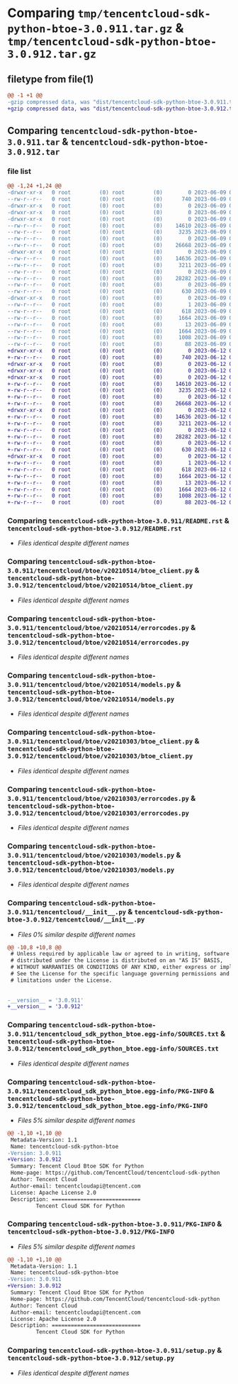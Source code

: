 # Comparing `tmp/tencentcloud-sdk-python-btoe-3.0.911.tar.gz` & `tmp/tencentcloud-sdk-python-btoe-3.0.912.tar.gz`

## filetype from file(1)

```diff
@@ -1 +1 @@
-gzip compressed data, was "dist/tencentcloud-sdk-python-btoe-3.0.911.tar", last modified: Fri Jun  9 02:13:26 2023, max compression
+gzip compressed data, was "dist/tencentcloud-sdk-python-btoe-3.0.912.tar", last modified: Mon Jun 12 02:57:55 2023, max compression
```

## Comparing `tencentcloud-sdk-python-btoe-3.0.911.tar` & `tencentcloud-sdk-python-btoe-3.0.912.tar`

### file list

```diff
@@ -1,24 +1,24 @@
-drwxr-xr-x   0 root         (0) root         (0)        0 2023-06-09 02:13:26.000000 tencentcloud-sdk-python-btoe-3.0.911/
--rw-r--r--   0 root         (0) root         (0)      740 2023-06-09 02:13:26.000000 tencentcloud-sdk-python-btoe-3.0.911/README.rst
-drwxr-xr-x   0 root         (0) root         (0)        0 2023-06-09 02:13:26.000000 tencentcloud-sdk-python-btoe-3.0.911/tencentcloud/
-drwxr-xr-x   0 root         (0) root         (0)        0 2023-06-09 02:13:26.000000 tencentcloud-sdk-python-btoe-3.0.911/tencentcloud/btoe/
-drwxr-xr-x   0 root         (0) root         (0)        0 2023-06-09 02:13:26.000000 tencentcloud-sdk-python-btoe-3.0.911/tencentcloud/btoe/v20210514/
--rw-r--r--   0 root         (0) root         (0)    14610 2023-06-09 02:13:26.000000 tencentcloud-sdk-python-btoe-3.0.911/tencentcloud/btoe/v20210514/btoe_client.py
--rw-r--r--   0 root         (0) root         (0)     3235 2023-06-09 02:13:26.000000 tencentcloud-sdk-python-btoe-3.0.911/tencentcloud/btoe/v20210514/errorcodes.py
--rw-r--r--   0 root         (0) root         (0)        0 2023-06-09 02:13:26.000000 tencentcloud-sdk-python-btoe-3.0.911/tencentcloud/btoe/v20210514/__init__.py
--rw-r--r--   0 root         (0) root         (0)    26668 2023-06-09 02:13:26.000000 tencentcloud-sdk-python-btoe-3.0.911/tencentcloud/btoe/v20210514/models.py
-drwxr-xr-x   0 root         (0) root         (0)        0 2023-06-09 02:13:26.000000 tencentcloud-sdk-python-btoe-3.0.911/tencentcloud/btoe/v20210303/
--rw-r--r--   0 root         (0) root         (0)    14636 2023-06-09 02:13:26.000000 tencentcloud-sdk-python-btoe-3.0.911/tencentcloud/btoe/v20210303/btoe_client.py
--rw-r--r--   0 root         (0) root         (0)     3211 2023-06-09 02:13:26.000000 tencentcloud-sdk-python-btoe-3.0.911/tencentcloud/btoe/v20210303/errorcodes.py
--rw-r--r--   0 root         (0) root         (0)        0 2023-06-09 02:13:26.000000 tencentcloud-sdk-python-btoe-3.0.911/tencentcloud/btoe/v20210303/__init__.py
--rw-r--r--   0 root         (0) root         (0)    28282 2023-06-09 02:13:26.000000 tencentcloud-sdk-python-btoe-3.0.911/tencentcloud/btoe/v20210303/models.py
--rw-r--r--   0 root         (0) root         (0)        0 2023-06-09 02:13:26.000000 tencentcloud-sdk-python-btoe-3.0.911/tencentcloud/btoe/__init__.py
--rw-r--r--   0 root         (0) root         (0)      630 2023-06-09 02:13:26.000000 tencentcloud-sdk-python-btoe-3.0.911/tencentcloud/__init__.py
-drwxr-xr-x   0 root         (0) root         (0)        0 2023-06-09 02:13:26.000000 tencentcloud-sdk-python-btoe-3.0.911/tencentcloud_sdk_python_btoe.egg-info/
--rw-r--r--   0 root         (0) root         (0)        1 2023-06-09 02:13:26.000000 tencentcloud-sdk-python-btoe-3.0.911/tencentcloud_sdk_python_btoe.egg-info/dependency_links.txt
--rw-r--r--   0 root         (0) root         (0)      618 2023-06-09 02:13:26.000000 tencentcloud-sdk-python-btoe-3.0.911/tencentcloud_sdk_python_btoe.egg-info/SOURCES.txt
--rw-r--r--   0 root         (0) root         (0)     1664 2023-06-09 02:13:26.000000 tencentcloud-sdk-python-btoe-3.0.911/tencentcloud_sdk_python_btoe.egg-info/PKG-INFO
--rw-r--r--   0 root         (0) root         (0)       13 2023-06-09 02:13:26.000000 tencentcloud-sdk-python-btoe-3.0.911/tencentcloud_sdk_python_btoe.egg-info/top_level.txt
--rw-r--r--   0 root         (0) root         (0)     1664 2023-06-09 02:13:26.000000 tencentcloud-sdk-python-btoe-3.0.911/PKG-INFO
--rw-r--r--   0 root         (0) root         (0)     1008 2023-06-09 02:13:26.000000 tencentcloud-sdk-python-btoe-3.0.911/setup.py
--rw-r--r--   0 root         (0) root         (0)       88 2023-06-09 02:13:26.000000 tencentcloud-sdk-python-btoe-3.0.911/setup.cfg
+drwxr-xr-x   0 root         (0) root         (0)        0 2023-06-12 02:57:55.000000 tencentcloud-sdk-python-btoe-3.0.912/
+-rw-r--r--   0 root         (0) root         (0)      740 2023-06-12 02:57:54.000000 tencentcloud-sdk-python-btoe-3.0.912/README.rst
+drwxr-xr-x   0 root         (0) root         (0)        0 2023-06-12 02:57:55.000000 tencentcloud-sdk-python-btoe-3.0.912/tencentcloud/
+drwxr-xr-x   0 root         (0) root         (0)        0 2023-06-12 02:57:55.000000 tencentcloud-sdk-python-btoe-3.0.912/tencentcloud/btoe/
+drwxr-xr-x   0 root         (0) root         (0)        0 2023-06-12 02:57:55.000000 tencentcloud-sdk-python-btoe-3.0.912/tencentcloud/btoe/v20210514/
+-rw-r--r--   0 root         (0) root         (0)    14610 2023-06-12 02:57:54.000000 tencentcloud-sdk-python-btoe-3.0.912/tencentcloud/btoe/v20210514/btoe_client.py
+-rw-r--r--   0 root         (0) root         (0)     3235 2023-06-12 02:57:54.000000 tencentcloud-sdk-python-btoe-3.0.912/tencentcloud/btoe/v20210514/errorcodes.py
+-rw-r--r--   0 root         (0) root         (0)        0 2023-06-12 02:57:54.000000 tencentcloud-sdk-python-btoe-3.0.912/tencentcloud/btoe/v20210514/__init__.py
+-rw-r--r--   0 root         (0) root         (0)    26668 2023-06-12 02:57:54.000000 tencentcloud-sdk-python-btoe-3.0.912/tencentcloud/btoe/v20210514/models.py
+drwxr-xr-x   0 root         (0) root         (0)        0 2023-06-12 02:57:55.000000 tencentcloud-sdk-python-btoe-3.0.912/tencentcloud/btoe/v20210303/
+-rw-r--r--   0 root         (0) root         (0)    14636 2023-06-12 02:57:54.000000 tencentcloud-sdk-python-btoe-3.0.912/tencentcloud/btoe/v20210303/btoe_client.py
+-rw-r--r--   0 root         (0) root         (0)     3211 2023-06-12 02:57:54.000000 tencentcloud-sdk-python-btoe-3.0.912/tencentcloud/btoe/v20210303/errorcodes.py
+-rw-r--r--   0 root         (0) root         (0)        0 2023-06-12 02:57:54.000000 tencentcloud-sdk-python-btoe-3.0.912/tencentcloud/btoe/v20210303/__init__.py
+-rw-r--r--   0 root         (0) root         (0)    28282 2023-06-12 02:57:54.000000 tencentcloud-sdk-python-btoe-3.0.912/tencentcloud/btoe/v20210303/models.py
+-rw-r--r--   0 root         (0) root         (0)        0 2023-06-12 02:57:54.000000 tencentcloud-sdk-python-btoe-3.0.912/tencentcloud/btoe/__init__.py
+-rw-r--r--   0 root         (0) root         (0)      630 2023-06-12 02:57:54.000000 tencentcloud-sdk-python-btoe-3.0.912/tencentcloud/__init__.py
+drwxr-xr-x   0 root         (0) root         (0)        0 2023-06-12 02:57:55.000000 tencentcloud-sdk-python-btoe-3.0.912/tencentcloud_sdk_python_btoe.egg-info/
+-rw-r--r--   0 root         (0) root         (0)        1 2023-06-12 02:57:55.000000 tencentcloud-sdk-python-btoe-3.0.912/tencentcloud_sdk_python_btoe.egg-info/dependency_links.txt
+-rw-r--r--   0 root         (0) root         (0)      618 2023-06-12 02:57:55.000000 tencentcloud-sdk-python-btoe-3.0.912/tencentcloud_sdk_python_btoe.egg-info/SOURCES.txt
+-rw-r--r--   0 root         (0) root         (0)     1664 2023-06-12 02:57:55.000000 tencentcloud-sdk-python-btoe-3.0.912/tencentcloud_sdk_python_btoe.egg-info/PKG-INFO
+-rw-r--r--   0 root         (0) root         (0)       13 2023-06-12 02:57:55.000000 tencentcloud-sdk-python-btoe-3.0.912/tencentcloud_sdk_python_btoe.egg-info/top_level.txt
+-rw-r--r--   0 root         (0) root         (0)     1664 2023-06-12 02:57:55.000000 tencentcloud-sdk-python-btoe-3.0.912/PKG-INFO
+-rw-r--r--   0 root         (0) root         (0)     1008 2023-06-12 02:57:54.000000 tencentcloud-sdk-python-btoe-3.0.912/setup.py
+-rw-r--r--   0 root         (0) root         (0)       88 2023-06-12 02:57:55.000000 tencentcloud-sdk-python-btoe-3.0.912/setup.cfg
```

### Comparing `tencentcloud-sdk-python-btoe-3.0.911/README.rst` & `tencentcloud-sdk-python-btoe-3.0.912/README.rst`

 * *Files identical despite different names*

### Comparing `tencentcloud-sdk-python-btoe-3.0.911/tencentcloud/btoe/v20210514/btoe_client.py` & `tencentcloud-sdk-python-btoe-3.0.912/tencentcloud/btoe/v20210514/btoe_client.py`

 * *Files identical despite different names*

### Comparing `tencentcloud-sdk-python-btoe-3.0.911/tencentcloud/btoe/v20210514/errorcodes.py` & `tencentcloud-sdk-python-btoe-3.0.912/tencentcloud/btoe/v20210514/errorcodes.py`

 * *Files identical despite different names*

### Comparing `tencentcloud-sdk-python-btoe-3.0.911/tencentcloud/btoe/v20210514/models.py` & `tencentcloud-sdk-python-btoe-3.0.912/tencentcloud/btoe/v20210514/models.py`

 * *Files identical despite different names*

### Comparing `tencentcloud-sdk-python-btoe-3.0.911/tencentcloud/btoe/v20210303/btoe_client.py` & `tencentcloud-sdk-python-btoe-3.0.912/tencentcloud/btoe/v20210303/btoe_client.py`

 * *Files identical despite different names*

### Comparing `tencentcloud-sdk-python-btoe-3.0.911/tencentcloud/btoe/v20210303/errorcodes.py` & `tencentcloud-sdk-python-btoe-3.0.912/tencentcloud/btoe/v20210303/errorcodes.py`

 * *Files identical despite different names*

### Comparing `tencentcloud-sdk-python-btoe-3.0.911/tencentcloud/btoe/v20210303/models.py` & `tencentcloud-sdk-python-btoe-3.0.912/tencentcloud/btoe/v20210303/models.py`

 * *Files identical despite different names*

### Comparing `tencentcloud-sdk-python-btoe-3.0.911/tencentcloud/__init__.py` & `tencentcloud-sdk-python-btoe-3.0.912/tencentcloud/__init__.py`

 * *Files 0% similar despite different names*

```diff
@@ -10,8 +10,8 @@
 # Unless required by applicable law or agreed to in writing, software
 # distributed under the License is distributed on an "AS IS" BASIS,
 # WITHOUT WARRANTIES OR CONDITIONS OF ANY KIND, either express or implied.
 # See the License for the specific language governing permissions and
 # limitations under the License.
 
 
-__version__ = '3.0.911'
+__version__ = '3.0.912'
```

### Comparing `tencentcloud-sdk-python-btoe-3.0.911/tencentcloud_sdk_python_btoe.egg-info/SOURCES.txt` & `tencentcloud-sdk-python-btoe-3.0.912/tencentcloud_sdk_python_btoe.egg-info/SOURCES.txt`

 * *Files identical despite different names*

### Comparing `tencentcloud-sdk-python-btoe-3.0.911/tencentcloud_sdk_python_btoe.egg-info/PKG-INFO` & `tencentcloud-sdk-python-btoe-3.0.912/tencentcloud_sdk_python_btoe.egg-info/PKG-INFO`

 * *Files 5% similar despite different names*

```diff
@@ -1,10 +1,10 @@
 Metadata-Version: 1.1
 Name: tencentcloud-sdk-python-btoe
-Version: 3.0.911
+Version: 3.0.912
 Summary: Tencent Cloud Btoe SDK for Python
 Home-page: https://github.com/TencentCloud/tencentcloud-sdk-python
 Author: Tencent Cloud
 Author-email: tencentcloudapi@tencent.com
 License: Apache License 2.0
 Description: ============================
         Tencent Cloud SDK for Python
```

### Comparing `tencentcloud-sdk-python-btoe-3.0.911/PKG-INFO` & `tencentcloud-sdk-python-btoe-3.0.912/PKG-INFO`

 * *Files 5% similar despite different names*

```diff
@@ -1,10 +1,10 @@
 Metadata-Version: 1.1
 Name: tencentcloud-sdk-python-btoe
-Version: 3.0.911
+Version: 3.0.912
 Summary: Tencent Cloud Btoe SDK for Python
 Home-page: https://github.com/TencentCloud/tencentcloud-sdk-python
 Author: Tencent Cloud
 Author-email: tencentcloudapi@tencent.com
 License: Apache License 2.0
 Description: ============================
         Tencent Cloud SDK for Python
```

### Comparing `tencentcloud-sdk-python-btoe-3.0.911/setup.py` & `tencentcloud-sdk-python-btoe-3.0.912/setup.py`

 * *Files identical despite different names*

